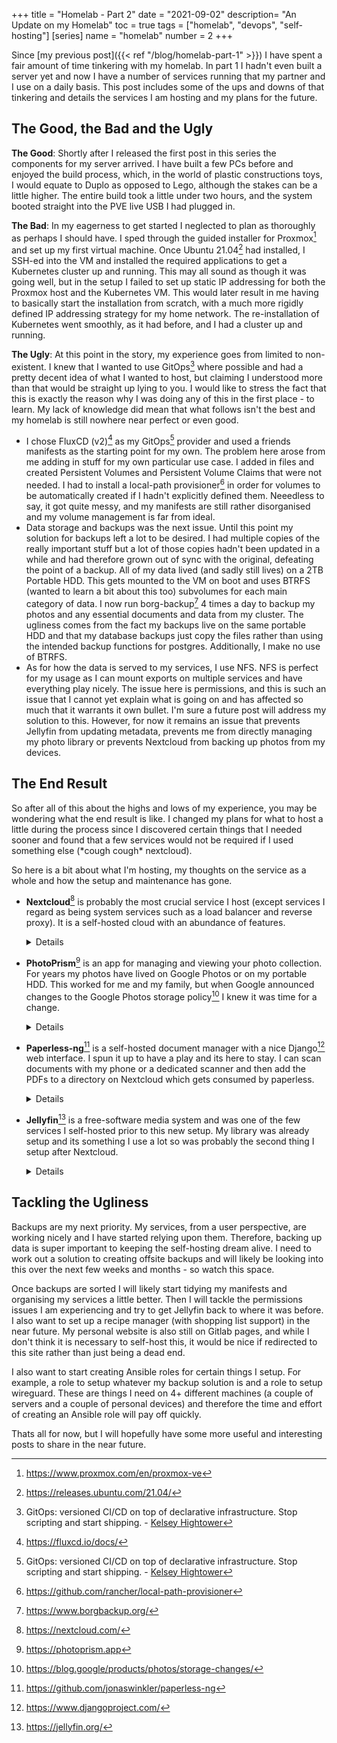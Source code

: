 +++
title = "Homelab - Part 2"
date = "2021-09-02"
description= "An Update on my Homelab"
toc = true
tags = ["homelab", "devops", "self-hosting"]
[series] 
    name = "homelab"
    number = 2
+++

Since [my previous post]({{< ref "/blog/homelab-part-1" >}}) I have
spent a fair amount of time tinkering with my homelab. In part 1 I
hadn't even built a server yet and now I have a number of services
running that my partner and I use on a daily basis. This post includes
some of the ups and downs of that tinkering and details the services I
am hosting and my plans for the future.

## The Good, the Bad and the Ugly

**The Good**: Shortly after I released the first post in this series the
components for my server arrived. I have built a few PCs before and enjoyed the
build process, which, in the world of plastic constructions toys, I would equate
to Duplo as opposed to Lego, although the stakes can be a little higher. The
entire build took a little under two hours, and the system booted straight into
the PVE live USB I had plugged in.

**The Bad**: In my eagerness to get started I neglected to plan as thoroughly as
perhaps I should have. I sped through the guided installer for Proxmox[^fn:1]
and set up my first virtual machine. Once Ubuntu 21.04[^fn:2] had installed, I
SSH-ed into the VM and installed the required applications to get a Kubernetes
cluster up and running. This may all sound as though it was going well, but in
the setup I failed to set up static IP addressing for both the Proxmox host and
the Kubernetes VM. This would later result in me having to basically start the
installation from scratch, with a much more rigidly defined IP addressing
strategy for my home network. The re-installation of Kubernetes went smoothly,
as it had before, and I had a cluster up and running.

**The Ugly**: At this point in the story, my experience goes from limited to
non-existent. I knew that I wanted to use GitOps[^fn:4] where possible and had a
pretty decent idea of what I wanted to host, but claiming I understood more than
that would be straight up lying to you. I would like to stress the fact that
this is exactly the reason why I was doing any of this in the first place - to
learn. My lack of knowledge did mean that what follows isn't the best and my
homelab is still nowhere near perfect or even good.

- I chose FluxCD (v2)[^fn:3] as my GitOps[^fn:4] provider and used a friends
  manifests as the starting point for my own. The problem here arose from me
  adding in stuff for my own particular use case. I added in files and created
  Persistent Volumes and Persistent Volume Claims that were not needed. I had to
  install a local-path provisioner[^fn:5] in order for volumes to be
  automatically created if I hadn't explicitly defined them. Neeedless to say,
  it got quite messy, and my manifests are still rather disorganised and my
  volume management is far from ideal.
- Data storage and backups was the next issue. Until this point my solution for
  backups left a lot to be desired. I had multiple copies of the really
  important stuff but a lot of those copies hadn't been updated in a while and
  had therefore grown out of sync with the original, defeating the point of a
  backup. All of my data lived (and sadly still lives) on a 2TB Portable HDD.
  This gets mounted to the VM on boot and uses BTRFS (wanted to learn a bit
  about this too) subvolumes for each main category of data. I now run
  borg-backup[^fn:6] 4 times a day to backup my photos and any essential
  documents and data from my cluster. The ugliness comes from the fact my
  backups live on the same portable HDD and that my database backups just copy
  the files rather than using the intended backup functions for postgres.
  Additionally, I make no use of BTRFS. 
- As for how the data is served to my services, I use NFS. NFS is perfect for my
  usage as I can mount exports on multiple services and have everything play
  nicely. The issue here is permissions, and this is such an issue that I cannot
  yet explain what is going on and has affected so much that it warrants it own
  bullet. I'm sure a future post will address my solution to this. However, for
  now it remains an issue that prevents Jellyfin from updating metadata,
  prevents me from directly managing my photo library or prevents Nextcloud from
  backing up photos from my devices.

## The End Result

So after all of this about the highs and lows of my experience, you may be
wondering what the end result is like. I changed my plans for what to host a
little during the process since I discovered certain things that I needed sooner
and found that a few services would not be required if I used something else
(\*cough cough\* nextcloud). 

So here is a bit about what I'm hosting, my thoughts on the service as a whole
and how the setup and maintenance has gone.

- **Nextcloud**[^fn:7] is probably the most crucial service I host (except
  services I regard as being system services such as a load balancer and reverse
  proxy). It is a self-hosted cloud with an abundance of features.

  <details>
  I rely on Nextcloud for: storage of my documents, backup and sync of
  my photos, my calendar, my todo-list, my contacts, my quick notes, my RSS feed
  aggregation, my bookmarks and probably some more things that I can't remember
  right now. 

  I am very pleased with Nextcloud, the community surrounding it and the ongoing
  development and would highly reccomend taking a look at it if you are thinking
  of removing a cloud provider, like Google, from your day to day. And as far as
  maintenance is concerned, after you have done the initial setup the day to day
  is minimal and larger updates are generally pain-free too.
  </details>

- **PhotoPrism**[^fn:8] is an app for managing and viewing your photo
  collection. For years my photos have lived on Google Photos or on my portable
  HDD. This worked for me and my family, but when Google announced changes to
  the Google Photos storage policy[^fn:9] I knew it was time for a change.

  <details>
  I use photoprism to manage my photo library. I can put photos into albums,
  manage their metadata, archive lower quality snaps, share albums with family
  and have full size images forever with not 15GB limit or crazy compression.

  PhotoPrism is okay, it's not perfect but is still in the early stages of life
  and many features that would make it a really good Google Photos replacement
  are in the roadmap or under development. These include multiple user accounts,
  feeds (a bit like a personal Instagram/PixelFed) and more. It's quite easy to
  setup and maintain, indexing takes a while and so does the initial photo
  organisation, but once that is done its trivial to maintain your library as a
  user.
  </details>

- **Paperless-ng**[^fn:10] is a self-hosted document manager with a nice
  Django[^fn:12] web interface. I spun it up to have a play and its here to
  stay. I can scan documents with my phone or a dedicated scanner and then add
  the PDFs to a directory on Nextcloud which gets consumed by paperless. 

  <details>
  I can tag documents, give them a correspondent, document type and date and
  also inform paperless of the keywords or phrases in documents that relate to
  the preceding things and paperless with use OCR[^fn:11] to work it out
  automatically in the future. It has meant I don't need to keep paper copies of
  a lot of things and can take all my documents with me wherever I go - super
  useful.

  As for the maintenance, it requires very little and I am yet to encounter any
  issues with paperless whatsoever.
  </details>

- **Jellyfin**[^fn:13] is a free-software media system and was one of the few
  services I self-hosted prior to this new setup. My library was already setup
  and its something I use a lot so was probably the second thing I setup after
  Nextcloud.

  <details>
  I use it for Movies, Shows, Music, Podcasts and Audiobooks, but Jellyfin has
  support for some other things as well. It can also grab metadata from many
  sources, handle subtitles, stream to most devices and platforms and handle
  multiple users.

  This is unfortunately a service I am experiencing issues with. Since setting
  it up on my new server I have yet to get metadata fetching working which
  leaves my library ugly and uninformative (but functional). I have experimented
  with several different fixes but I believe the issue lies with the permissions
  error mentioned earlier.
  </details>

## Tackling the Ugliness

Backups are my next priority. My services, from a user perspective, are working
nicely and I have started relying upon them. Therefore, backing up data is super
important to keeping the self-hosting dream alive. I need to work out a solution
to creating offsite backups and will likely be looking into this over the next
few weeks and months - so watch this space. 

Once backups are sorted I will likely start tidying my manifests and organising
my services a little better. Then I will tackle the permissions issues I am
experiencing and try to get Jellyfin back to where it was before. I also want to
set up a recipe manager (with shopping list support) in the near future. My
personal website is also still on Gitlab pages, and while I don't think it is
necessary to self-host this, it would be nice if [](https://jonnobrow.co.uk)
redirected to this site rather than just being a dead end.

I also want to start creating Ansible roles for certain things I setup. For
example, a role to setup whatever my backup solution is and a role to setup
wireguard. These are things I need on 4+ different machines (a couple of
servers and a couple of personal devices) and therefore the time and effort of
creating an Ansible role will pay off quickly.

Thats all for now, but I will hopefully have some more useful and interesting
posts to share in the near future.


[^fn:1]: https://www.proxmox.com/en/proxmox-ve
[^fn:2]: https://releases.ubuntu.com/21.04/
[^fn:3]: https://fluxcd.io/docs/
[^fn:4]: GitOps: versioned CI/CD on top of declarative infrastructure. Stop scripting and start shipping. - [Kelsey Hightower](https://twitter.com/kelseyhightower/status/953638870888849408)
[^fn:5]: https://github.com/rancher/local-path-provisioner
[^fn:6]: https://www.borgbackup.org/
[^fn:7]: https://nextcloud.com/
[^fn:8]: https://photoprism.app
[^fn:9]: https://blog.google/products/photos/storage-changes/
[^fn:10]: https://github.com/jonaswinkler/paperless-ng
[^fn:11]: Optical Character Recognition
[^fn:12]: https://www.djangoproject.com/
[^fn:13]: https://jellyfin.org/

